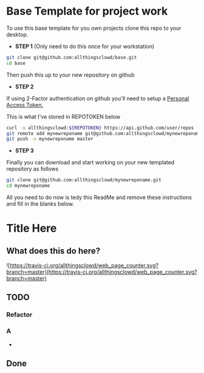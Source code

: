 # Base Template for project work

To use this base template for you own projects clone this repo to your desktop.

- __STEP 1__ (Only need to do this once for your workstation)

``` bash
git clone git@github.com:allthingsclowd/base.git
cd base
```

Then push this up to your new repository on github

- __STEP 2__

If using 2-Factor authentication on github you'll need to setup a [Personal Access Token.](https://blog.github.com/2013-05-16-personal-api-tokens/)

This is what I've stored in REPOTOKEN below

``` bash
curl -u allthingsclowd:${REPOTOKEN} https://api.github.com/user/repos -d '{"name":"mynewreponame"}'
git remote add mynewreponame git@github.com:allthingsclowd/mynewreponame.git
git push -u mynewreponame master
```

- __STEP 3__

Finally you can download and start working on your new templated repository as follows

``` bash
git clone git@github.com:allthingsclowd/mynewreponame.git
cd mynewreponame
```

All you need to do now is tedy this ReadMe and remove these instructions and fill in the blanks below.


# Title Here

## What does this do here?

![https://travis-ci.org/allthingsclowd/web_page_counter.svg?branch=master](https://travis-ci.org/allthingsclowd/web_page_counter.svg?branch=master)

## TODO

### Refactor



### A

* 

## Done

